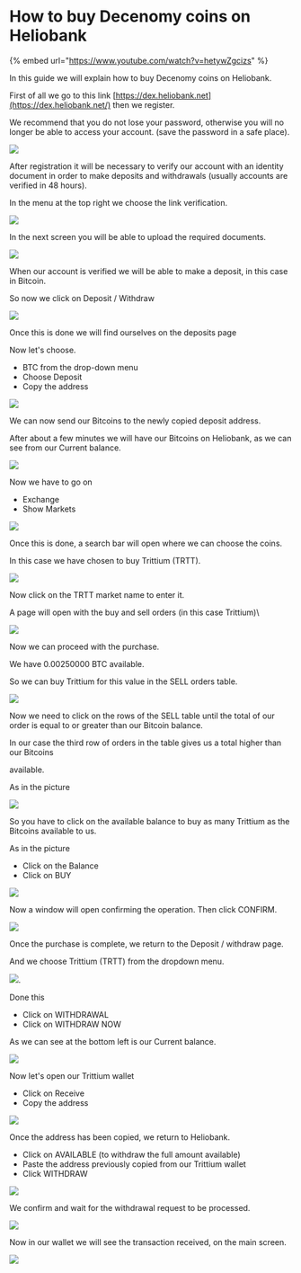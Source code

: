 # How to buy Decenomy coins on Heliobank

{% embed url="https://www.youtube.com/watch?v=hetywZgcizs" %}



In this guide we will explain how to buy Decenomy coins on Heliobank.

First of all we go to this link [https://dex.heliobank.net](https://dex.heliobank.net/) then we register.

We recommend that you do not lose your password, otherwise you will no longer be able to access your account. (save the password in a safe place).

![](<../.gitbook/assets/0 (3).png>)

After registration it will be necessary to verify our account with an identity document in order to make deposits and withdrawals (usually accounts are verified in 48 hours).

In the menu at the top right we choose the link verification.

![](<../.gitbook/assets/1 (4).png>)

In the next screen you will be able to upload the required documents.

![](<../.gitbook/assets/2 (9).png>)

When our account is verified we will be able to make a deposit, in this case in Bitcoin.

So now we click on Deposit / Withdraw

![](<../.gitbook/assets/3 (4).png>)

Once this is done we will find ourselves on the deposits page

Now let's choose.

* BTC from the drop-down menu
* Choose Deposit
* Copy the address

![](<../.gitbook/assets/4 (6).png>)

We can now send our Bitcoins to the newly copied deposit address.

After about a few minutes we will have our Bitcoins on Heliobank, as we can see from our Current balance.

![](../.gitbook/assets/5.png)

Now we have to go on

* Exchange
* Show Markets

![](<../.gitbook/assets/6 (6).png>)

Once this is done, a search bar will open where we can choose the coins.

In this case we have chosen to buy Trittium (TRTT).

![](<../.gitbook/assets/7 (1).png>)

Now click on the TRTT market name to enter it.

A page will open with the buy and sell orders (in this case Trittium)\


![](<../.gitbook/assets/8 (2).png>)

Now we can proceed with the purchase.

We have 0.00250000 BTC available.

So we can buy Trittium for this value in the SELL orders table.

![](<../.gitbook/assets/9 (3).png>)

Now we need to click on the rows of the SELL table until the total of our order is equal to or greater than our Bitcoin balance.

In our case the third row of orders in the table gives us a total higher than our Bitcoins

available.

As in the picture

![](<../.gitbook/assets/10 (3).png>)

So you have to click on the available balance to buy as many Trittium as the Bitcoins available to us.

As in the picture

* Click on the Balance
* Click on BUY

![](<../.gitbook/assets/11 (6).png>)

Now a window will open confirming the operation. Then click CONFIRM.

![](<../.gitbook/assets/12 (2).png>)

Once the purchase is complete, we return to the Deposit / withdraw page.

And we choose Trittium (TRTT) from the dropdown menu.

![](<../.gitbook/assets/13 (3).png>).

Done this

* Click on WITHDRAWAL
* Click on WITHDRAW NOW

As we can see at the bottom left is our Current balance.

![](<../.gitbook/assets/14 (3).png>)

Now let's open our Trittium wallet

* Click on Receive
* Copy the address

![](<../.gitbook/assets/15 (2).png>)

Once the address has been copied, we return to Heliobank.

* Click on AVAILABLE (to withdraw the full amount available)
* Paste the address previously copied from our Trittium wallet
* Click WITHDRAW

![](<../.gitbook/assets/16 (1).png>)

We confirm and wait for the withdrawal request to be processed.

![](<../.gitbook/assets/17 (1).png>)

Now in our wallet we will see the transaction received, on the main screen.

![](<../.gitbook/assets/18 (2).png>)
